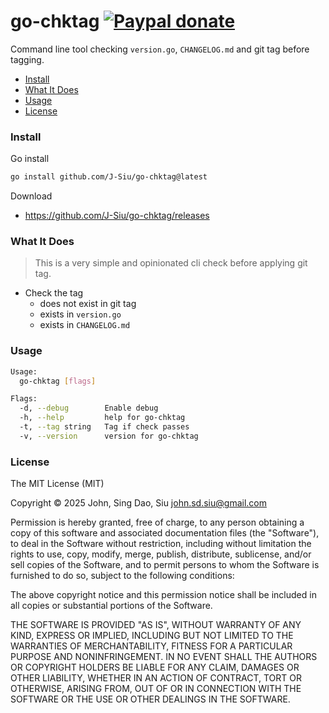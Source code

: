 # go-chktag [![Paypal donate](https://www.paypalobjects.com/en_US/i/btn/btn_donate_LG.gif)](https://www.paypal.com/donate/?business=HZF49NM9D35SJ&no_recurring=0&currency_code=CAD)

Command line tool checking `version.go`, `CHANGELOG.md` and git tag before tagging.

- [Install](#install)
- [What It Does](#what-it-does)
- [Usage](#usage)
- [License](#license)

<!--more-->

### Install

Go install

```sh
go install github.com/J-Siu/go-chktag@latest
```

Download

- https://github.com/J-Siu/go-chktag/releases

### What It Does

> This is a very simple and opinionated cli check before applying git tag.

- Check the tag
  - does not exist in git tag
  - exists in `version.go`
  - exists in `CHANGELOG.md`

### Usage

```sh
Usage:
  go-chktag [flags]

Flags:
  -d, --debug        Enable debug
  -h, --help         help for go-chktag
  -t, --tag string   Tag if check passes
  -v, --version      version for go-chktag
```

### License

The MIT License (MIT)

Copyright © 2025 John, Sing Dao, Siu <john.sd.siu@gmail.com>

Permission is hereby granted, free of charge, to any person obtaining a copy of this software and associated documentation files (the "Software"), to deal in the Software without restriction, including without limitation the rights to use, copy, modify, merge, publish, distribute, sublicense, and/or sell copies of the Software, and to permit persons to whom the Software is furnished to do so, subject to the following conditions:

The above copyright notice and this permission notice shall be included in all copies or substantial portions of the Software.

THE SOFTWARE IS PROVIDED "AS IS", WITHOUT WARRANTY OF ANY KIND, EXPRESS OR IMPLIED, INCLUDING BUT NOT LIMITED TO THE WARRANTIES OF MERCHANTABILITY, FITNESS FOR A PARTICULAR PURPOSE AND NONINFRINGEMENT. IN NO EVENT SHALL THE AUTHORS OR COPYRIGHT HOLDERS BE LIABLE FOR ANY CLAIM, DAMAGES OR OTHER LIABILITY, WHETHER IN AN ACTION OF CONTRACT, TORT OR OTHERWISE, ARISING FROM, OUT OF OR IN CONNECTION WITH THE SOFTWARE OR THE USE OR OTHER DEALINGS IN THE SOFTWARE.
